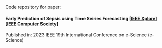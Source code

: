Code repository for paper:

#### Early Prediction of Sepsis using Time Seiries Forecasting \[[IEEE Xplore](https://ieeexplore.ieee.org/document/10254852)\] \[[IEEE Computer Society](https://www.computer.org/csdl/proceedings-article/e-science/2023/10254852/1QJgnqosKSk)\]

Published in: 2023 IEEE 19th International Conference on e-Science (e-Science)
